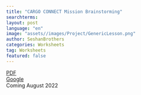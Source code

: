 ```yaml
---
title: "CARGO CONNECT Mission Brainstorming"
searchterms:
layout: post
language: "en"
image: "assets//images/Project/GenericLesson.png"
author: SeshanBrothers
categories: Worksheets
tag: Worksheets
featured: false
---
```


<a href="">PDF</a><br>
<a href="">Google</a><br>
Coming August 2022
